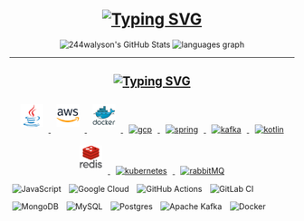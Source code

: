 <h1 align="center">
  <a href="https://git.io/typing-svg">
    <img src="https://readme-typing-svg.demolab.com?font=Ubuntu&weight=500&size=30&duration=2000&pause=20000&color=fff&random=true&width=400&height=50&lines=Ola+👋!+me+chamo+Walyson." alt="Typing SVG">
  </a>
</h1>

<p align="center">
  <img  alt="244walyson's GitHub Stats" src="https://awesome-github-stats.azurewebsites.net/user-stats/244walyson?cardType=github&theme=github-dark&preferLogin=false" />  
  <img src="https://github-readme-stats.vercel.app/api/top-langs?username=244walyson&locale=en&hide_title=false&layout=compact&card_width=300&langs_count=5&theme=dark&hide_border=true" height="200" alt="languages graph" />
</p>

<hr/>

<h2 align="center">
  <a href="https://git.io/typing-svg">
    <img src="https://readme-typing-svg.demolab.com?font=Karla&size=25&pause=1000&color=A0B4F2&random=true&width=600&lines=Explorando+o+mundo+do+software.;Sempre+aprendendo%2C+sempre+crescendo.;Cada+linha+de+c%C3%B3digo+conta+uma+hist%C3%B3ria.;Transformando+ideias+em+c%C3%B3digo.;Construindo+o+futuro%2C+um+commit+de+cada+vez.;Escrevendo+c%C3%B3digo%2C+criando+hist%C3%B3rias." alt="Typing SVG">
  </a>
</h2>

<div align="center">
  <a href="https://developer.mozilla.org/en-US/docs/Web/JavaScript" target="_blank" rel="noreferrer">
    <img src="https://raw.githubusercontent.com/devicons/devicon/master/icons/java/java-original.svg" alt="java" width="40" height="40" style="margin: 10px;" />
  </a>
  <a href="https://developer.mozilla.org/en-US/docs/Web/JavaScript" target="_blank" rel="noreferrer">
    <img src="https://raw.githubusercontent.com/devicons/devicon/master/icons/amazonwebservices/amazonwebservices-original-wordmark.svg" alt="aws" width="40" height="40" style="margin: 10px;" />
  </a>
  <a href="https://azure.microsoft.com/en-in/" target="_blank" rel="noreferrer">
    <img src="https://raw.githubusercontent.com/devicons/devicon/master/icons/docker/docker-original-wordmark.svg" alt="docker" width="40" height="40" style="margin: 10px;" />
  </a>
  <a href="https://firebase.google.com/" target="_blank" rel="noreferrer">
    <img src="https://www.vectorlogo.zone/logos/google_cloud/google_cloud-icon.svg" alt="gcp" width="40" height="40" style="margin: 10px;" />
  </a>
  <a href="https://git-scm.com/" target="_blank" rel="noreferrer">
    <img src="https://www.vectorlogo.zone/logos/springio/springio-icon.svg" alt="spring" width="40" height="40" style="margin: 10px;" />
  </a>
  <a href="https://kubernetes.io" target="_blank" rel="noreferrer">
    <img src="https://www.vectorlogo.zone/logos/apache_kafka/apache_kafka-icon.svg" alt="kafka" width="40" height="40" style="margin: 10px;" />
  </a>
  <a href="https://www.elastic.co/kibana" target="_blank" rel="noreferrer">
    <img src="https://www.vectorlogo.zone/logos/kotlinlang/kotlinlang-icon.svg" alt="kotlin" width="40" height="40" style="margin: 10px;" />
  </a>
  <a href="https://redis.io" target="_blank" rel="noreferrer">
    <img src="https://raw.githubusercontent.com/devicons/devicon/master/icons/redis/redis-original-wordmark.svg" alt="redis" width="40" height="40" style="margin: 10px;" />
  </a>
  <a href="https://spring.io/" target="_blank" rel="noreferrer">
    <img src="https://www.vectorlogo.zone/logos/kubernetes/kubernetes-icon.svg" alt="kubernetes" width="40" height="40" style="margin: 10px;" />
  </a>
  <a href="https://www.linux.org/" target="_blank" rel="noreferrer">
    <img src="https://www.vectorlogo.zone/logos/rabbitmq/rabbitmq-icon.svg" alt="rabbitMQ" width="40" height="40" style="margin: 10px;" />
  </a>
</div>

<div align="center" style="display: flex; flex-wrap: wrap; gap: 4px;">
  <img src="https://img.shields.io/badge/javascript-%23323330.svg?style=flat-square&logo=javascript&logoColor=%23F7DF1E" alt="JavaScript" style="margin: 5px;" />
  <img src="https://img.shields.io/badge/GoogleCloud-%234285F4.svg?style=flat-square&logo=google-cloud&logoColor=white" alt="Google Cloud" style="margin: 5px;" />
  <img src="https://img.shields.io/badge/github%20actions-%232671E5.svg?style=flat-square&logo=githubactions&logoColor=white" alt="GitHub Actions" style="margin: 5px;" />
  <img src="https://img.shields.io/badge/gitlab%20ci-%23181717.svg?style=flat-square&logo=gitlab&logoColor=white" alt="GitLab CI" style="margin: 5px;" />
  <img src="https://img.shields.io/badge/MongoDB-%234ea94b.svg?style=flat-square&logo=mongodb&logoColor=white" alt="MongoDB" style="margin: 5px;" />
  <img src="https://img.shields.io/badge/mysql-4479A1.svg?style=flat-square&logo=mysql&logoColor=white" alt="MySQL" style="margin: 5px;" />
  <img src="https://img.shields.io/badge/postgres-%23316192.svg?style=flat-square&logo=postgresql&logoColor=white" alt="Postgres" style="margin: 5px;" />
  <img src="https://img.shields.io/badge/Apache%20Kafka-000?style=flat-square&logo=apachekafka" alt="Apache Kafka" style="margin: 5px;" />
  <img src="https://img.shields.io/badge/docker-%230db7ed.svg?style=flat-square&logo=docker&logoColor=white" alt="Docker" style="margin: 5px;" />
</div>
